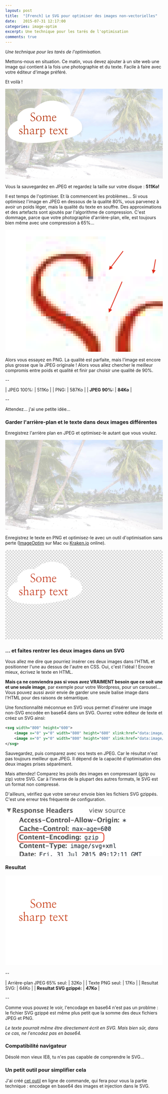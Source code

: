 ```yaml
---
layout: post
title:  "[French] Le SVG pour optimiser des images non-vectorielles"
date:   2015-07-31 12:17:00
categories: image-optim
excerpt: Une technique pour les tarés de l'optimisation
comments: true
---
```


*Une technique pour les tarés de l'optimisation.*


Mettons-nous en situation. Ce matin, vous devez ajouter à un site web une image qui contient à la fois une photographie et du texte. Facile à faire avec votre éditeur d'image préféré.

Et voilà !

![Just created image](/assets/optimized-90.jpg)

Vous la sauvegardez en JPEG et regardez la taille sur votre disque : **511Ko!**

Il est temps de l'optimiser. Et là commencent les problèmes... Si vous optimisez l'image en JPEG en dessous de la qualité 80%, vous parvenez à avoir un poids léger, mais la qualité du texte en souffre. Des approximations et des artefacts sont ajoutés par l'algorithme de compression. C'est dommage, parce que votre photographie d'arrière-plan, elle, est toujours bien même avec une compression à 65%...

![JPEG encoding artefacts](/assets/not-so-sharp.png)

Alors vous essayez en PNG. La qualité est parfaite, mais l'image est encore plus grosse que la JPEG originale ! Alors vous allez chercher le meilleur compromis entre poids et qualité et finir par choisir une qualité de 90%.

--

| JPEG 100%:                        | 511Ko    |
| PNG:                              | 587Ko    |
| **JPEG 90%:**                     | **84Ko** |

--

Attendez... j'ai une petite idée...


### Garder l'arrière-plan et le texte dans deux images différentes

Enregistrez l'arrière plan en JPEG et optimisez-le autant que vous voulez.

![optimized background](/assets/background-65.jpg)

Enregistrez le texte en PNG et optimisez-le avec un outil d'optimisation sans perte ([ImageOptim][ImageOptim] sur Mac ou [Kraken.io][Kraken.io] online).

![optimized text](/assets/text-alone.png)


### ... et faites rentrer les deux images dans un SVG

Vous allez me dire que pourriez insérer ces deux images dans l'HTML et positionner l'une au dessus de l'autre en CSS. Oui, c'est l'idéal ! Encore mieux, écrivez le texte en HTML.

**Mais ça ne conviendra pas si vous avez VRAIMENT besoin que ce soit une et une seule image**, par exemple pour votre Wordpress, pour un carousel... Vous pouvez aussi avoir envie de garder une seule balise image dans l'HTML pour des raisons de sémantique.

Une fonctionnalité méconnue en SVG vous permet d'insérer une image non-SVG encodée en base64 dans un SVG. Ouvrez votre éditeur de texte et créez un SVG ainsi:

```xml
<svg width="800" height="600">
    <image x="0" y="0" width="800" height="600" xlink:href="data:image/jpg;base64,{{base64-encoded-background}}" />
    <image x="0" y="0" width="800" height="600" xlink:href="data:image/png;base64,{{base64-encoded-top}}" />
</svg>
```

Sauvegardez, puis comparez avec vos tests en JPEG. Car le résultat n'est pas toujours meilleur que JPEG. Il dépend de la capacité d'optimisation des deux images prises séparément.

Mais attendez! Comparez les poids des images en compressant (gzip ou zip) votre SVG. Car à l'inverse de la plupart des autres formats, le SVG est un format non compressé.

D'ailleurs, vérifiez que votre serveur envoie bien les fichiers SVG gzippés. C'est une erreur très fréquente de configuration.

![check gzip compression](/assets/gzip.png)


### Resultat

![result svg file](/assets/result.svg)

--

| Arrière-plan JPEG 65% seul:       | 32Ko     |
| Texte PNG seul:                   | 17Ko     |
| Resultat SVG:                     | 64Ko     |
| **Resultat SVG gzippé:**          | **47Ko** |

--

Comme vous pouvez le voir, l'encodage en base64 n'est pas un problme : le fichier SVG gzippé est même plus petit que la somme des deux fichiers JPEG et PNG.

*Le texte pourrait même être directement écrit en SVG. Mais bien sûr, dans ce cas, ne l'encodez pas en base64.*


### Compatibilité navigateur

Désolé mon vieux IE8, tu n'es pas capable de comprendre le SVG...


### Un petit outil pour simplifier cela

J'ai créé [cet outil][svg-image-merge] en ligne de commande, qui fera pour vous la partie technique : encodage en base64 des images et injection dans le SVG.




[svg-image-merge]:      https://github.com/gmetais/svg-image-merge
[ImageOptim]:           https://imageoptim.com/fr.html
[Kraken.io]:            https://kraken.io/
